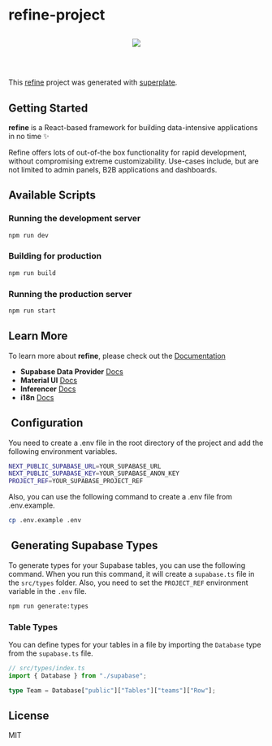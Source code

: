 # refine-project

<div align="center" style="margin: 30px;">
    <a href="https://refine.dev">
    <img src="https://refine.ams3.cdn.digitaloceanspaces.com/refine_logo.png"  align="center" />
    </a>
</div>
<br/>

This [refine](https://github.com/pankod/refine) project was generated with [superplate](https://github.com/pankod/refine).

## Getting Started

**refine** is a React-based framework for building data-intensive applications in no time ✨

Refine offers lots of out-of-the box functionality for rapid development, without compromising extreme customizability. Use-cases include, but are not limited to admin panels, B2B applications and dashboards.

## Available Scripts

### Running the development server

```bash
npm run dev
```

### Building for production

```bash
npm run build
```

### Running the production server

```bash
npm run start
```

## Learn More

To learn more about **refine**, please check out the [Documentation](https://refine.dev/docs)

- **Supabase Data Provider** [Docs](https://refine.dev/docs/core/providers/data-provider/#overview)
- **Material UI** [Docs](https://refine.dev/docs/ui-frameworks/mui/tutorial/)
- **Inferencer** [Docs](https://refine.dev/docs/packages/documentation/inferencer)
- **i18n** [Docs](https://refine.dev/docs/core/providers/i18n-provider/)

##  Configuration

You need to create a .env file in the root directory of the project and add the following environment variables.

```bash
NEXT_PUBLIC_SUPABASE_URL=YOUR_SUPABASE_URL
NEXT_PUBLIC_SUPABASE_KEY=YOUR_SUPABASE_ANON_KEY
PROJECT_REF=YOUR_SUPABASE_PROJECT_REF
```

Also, you can use the following command to create a .env file from .env.example.

```bash
cp .env.example .env
```

##  Generating Supabase Types

To generate types for your Supabase tables, you can use the following command. When you run this command, it will create a `supabase.ts` file in the `src/types` folder.  Also, you need to set the `PROJECT_REF` environment variable in the `.env` file.

```bash
npm run generate:types
```

### Table Types

You can define types for your tables in a file by importing the `Database` type from the `supabase.ts` file.

```ts
// src/types/index.ts
import { Database } from "./supabase";

type Team = Database["public"]["Tables"]["teams"]["Row"];
```

## License

MIT
